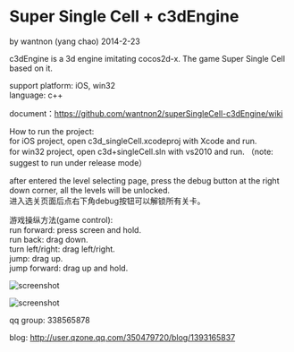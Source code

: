 ﻿Super Single Cell + c3dEngine
==========
by wantnon (yang chao) 2014-2-23  
  
c3dEngine is a 3d engine imitating cocos2d-x. The game Super Single Cell based on it.

support platform: iOS, win32  
language: c++  
    
document：https://github.com/wantnon2/superSingleCell-c3dEngine/wiki  
  
How to run the project:   
for iOS project, open c3d_singleCell.xcodeproj with Xcode and run.   
for win32 project, open c3d+singleCell.sln with vs2010 and run. （note: suggest to run under release mode）  
    
after entered the level selecting page, press the debug button at the right down corner, all the levels will be unlocked.   
进入选关页面后点右下角debug按钮可以解锁所有关卡。  
  
游戏操纵方法(game control):  
run forward:        press screen and hold.  
run back:           drag down.  
turn left/right:    drag left/right.  
jump:               drag up.  
jump forward:       drag up and hold.  
  
  
![screenshot](https://raw.github.com/wantnon2/superSingleCell-c3dEngine/master/screenshot/screenshot.png)  

![screenshot](https://raw.github.com/wantnon2/superSingleCell-c3dEngine/master/screenshot/screenshot_win32.png)  
  
  
qq group:  338565878  
  
blog: http://user.qzone.qq.com/350479720/blog/1393165837  